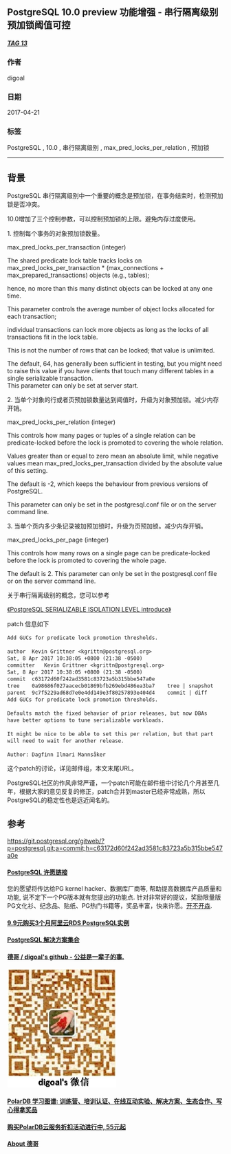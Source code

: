 ## PostgreSQL 10.0 preview 功能增强 - 串行隔离级别 预加锁阈值可控  
##### [TAG 13](../class/13.md)                      
                                                
### 作者                                                   
digoal                                           
                                            
### 日期                                                                                                               
2017-04-21                                          
                                               
### 标签                                            
PostgreSQL , 10.0 , 串行隔离级别 , max_pred_locks_per_relation , 预加锁      
                                                                                                                  
----                                                                                                            
                                                                                                                     
## 背景              
PostgreSQL 串行隔离级别中一个重要的概念是预加锁，在事务结束时，检测预加锁是否冲突。  
  
10.0增加了三个控制参数，可以控制预加锁的上限。避免内存过度使用。  
  
1\. 控制每个事务的对象预加锁数量。  
  
max_pred_locks_per_transaction (integer)  
  
The shared predicate lock table tracks locks on max_pred_locks_per_transaction * (max_connections + max_prepared_transactions) objects (e.g., tables);   
  
hence, no more than this many distinct objects can be locked at any one time.   
  
This parameter controls the average number of object locks allocated for each transaction;   
  
individual transactions can lock more objects as long as the locks of all transactions fit in the lock table.   
  
This is not the number of rows that can be locked; that value is unlimited.   
  
The default, 64, has generally been sufficient in testing, but you might need to raise this value if you have clients that touch many different tables in a single serializable transaction.   
This parameter can only be set at server start.  
  
2\. 当单个对象的行或者页预加锁数量达到阈值时，升级为对象预加锁。减少内存开销。  
  
max_pred_locks_per_relation (integer)  
  
This controls how many pages or tuples of a single relation can be predicate-locked before the lock is promoted to covering the whole relation.   
  
Values greater than or equal to zero mean an absolute limit, while negative values mean max_pred_locks_per_transaction divided by the absolute value of this setting.   
  
The default is -2, which keeps the behaviour from previous versions of PostgreSQL.   
  
This parameter can only be set in the postgresql.conf file or on the server command line.  
  
3\. 当单个页内多少条记录被加预加锁时，升级为页预加锁。减少内存开销。  
  
max_pred_locks_per_page (integer)  
  
This controls how many rows on a single page can be predicate-locked before the lock is promoted to covering the whole page.   
  
The default is 2. This parameter can only be set in the postgresql.conf file or on the server command line.  
  
关于串行隔离级别的概念，您可以参考  
  
[《PostgreSQL SERIALIZABLE ISOLATION LEVEL introduce》](../201312/20131217_01.md)    
  
patch 信息如下  
  
```  
Add GUCs for predicate lock promotion thresholds.  
  
author	Kevin Grittner <kgrittn@postgresql.org>	  
Sat, 8 Apr 2017 10:38:05 +0800 (21:38 -0500)  
committer	Kevin Grittner <kgrittn@postgresql.org>	  
Sat, 8 Apr 2017 10:38:05 +0800 (21:38 -0500)  
commit	c63172d60f242ad3581c83723a5b315bbe547a0e  
tree	0a98686f027aacecb01869bfb269ebd486ea3ba7	tree | snapshot  
parent	9c7f5229ad68d7e0e4dd149e3f80257893e404d4	commit | diff  
Add GUCs for predicate lock promotion thresholds.  
  
Defaults match the fixed behavior of prior releases, but now DBAs  
have better options to tune serializable workloads.  
  
It might be nice to be able to set this per relation, but that part  
will need to wait for another release.  
  
Author: Dagfinn Ilmari Mannsåker  
```  
        
这个patch的讨论，详见邮件组，本文末尾URL。                              
                               
PostgreSQL社区的作风非常严谨，一个patch可能在邮件组中讨论几个月甚至几年，根据大家的意见反复的修正，patch合并到master已经非常成熟，所以PostgreSQL的稳定性也是远近闻名的。                                       
                               
## 参考                                        
https://git.postgresql.org/gitweb/?p=postgresql.git;a=commit;h=c63172d60f242ad3581c83723a5b315bbe547a0e  
  
  
  
  
  
  
  
  
  
  
  
  
  
  
  
  
  
  
  
  
  
  
  
  
  
  
  
  
  
  
  
  
  
  
  
  
  
  
  
  
  
  
  
  
  
  
  
  
  
  
  
  
  
  
  
  
  
  
  
  
  
  
  
  
  
  
  
  
  
  
  
  
  
#### [PostgreSQL 许愿链接](https://github.com/digoal/blog/issues/76 "269ac3d1c492e938c0191101c7238216")
您的愿望将传达给PG kernel hacker、数据库厂商等, 帮助提高数据库产品质量和功能, 说不定下一个PG版本就有您提出的功能点. 针对非常好的提议，奖励限量版PG文化衫、纪念品、贴纸、PG热门书籍等，奖品丰富，快来许愿。[开不开森](https://github.com/digoal/blog/issues/76 "269ac3d1c492e938c0191101c7238216").  
  
  
#### [9.9元购买3个月阿里云RDS PostgreSQL实例](https://www.aliyun.com/database/postgresqlactivity "57258f76c37864c6e6d23383d05714ea")
  
  
#### [PostgreSQL 解决方案集合](https://yq.aliyun.com/topic/118 "40cff096e9ed7122c512b35d8561d9c8")
  
  
#### [德哥 / digoal's github - 公益是一辈子的事.](https://github.com/digoal/blog/blob/master/README.md "22709685feb7cab07d30f30387f0a9ae")
  
  
![digoal's wechat](../pic/digoal_weixin.jpg "f7ad92eeba24523fd47a6e1a0e691b59")
  
  
#### [PolarDB 学习图谱: 训练营、培训认证、在线互动实验、解决方案、生态合作、写心得拿奖品](https://www.aliyun.com/database/openpolardb/activity "8642f60e04ed0c814bf9cb9677976bd4")
  
  
#### [购买PolarDB云服务折扣活动进行中, 55元起](https://www.aliyun.com/activity/new/polardb-yunparter?userCode=bsb3t4al "e0495c413bedacabb75ff1e880be465a")
  
  
#### [About 德哥](https://github.com/digoal/blog/blob/master/me/readme.md "a37735981e7704886ffd590565582dd0")
  

